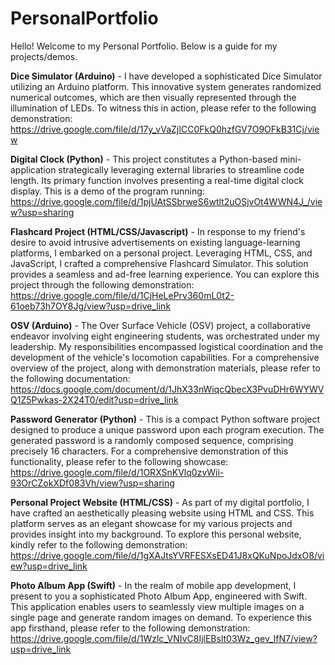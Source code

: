 # PersonalPortfolio

Hello! Welcome to my Personal Portfolio. Below is a guide for my projects/demos.

**Dice Simulator (Arduino)** - 
I have developed a sophisticated Dice Simulator utilizing an Arduino platform. This innovative system generates randomized numerical outcomes, which are then visually represented through the illumination of LEDs. To witness this in action, please refer to the following demonstration: https://drive.google.com/file/d/17y_vVaZjICC0FkQ0hzfGV7O9OFkB31Cj/view

**Digital Clock (Python)** - 
This project constitutes a Python-based mini-application strategically leveraging external libraries to streamline code length. Its primary function involves presenting a real-time digital clock display. This is a demo of the program running: https://drive.google.com/file/d/1pjUAtSSbrweS6wtlt2uOSjvOt4WWN4J_/view?usp=sharing

**Flashcard Project (HTML/CSS/Javascript)** - 
In response to my friend's desire to avoid intrusive advertisements on existing language-learning platforms, I embarked on a personal project. Leveraging HTML, CSS, and JavaScript, I crafted a comprehensive Flashcard Simulator. This solution provides a seamless and ad-free learning experience. You can explore this project through the following demonstration: https://drive.google.com/file/d/1CjHeLePrv360mL0t2-61oeb73h7OY8Jg/view?usp=drive_link

**OSV (Arduino)** - 
The Over Surface Vehicle (OSV) project, a collaborative endeavor involving eight engineering students, was orchestrated under my leadership. My responsibilities encompassed logistical coordination and the development of the vehicle's locomotion capabilities. For a comprehensive overview of the project, along with demonstration materials, please refer to the following documentation: https://docs.google.com/document/d/1JhX33nWiqcQbecX3PvuDHr6WYWVQ1Z5Pwkas-2X24T0/edit?usp=drive_link 

**Password Generator (Python)** - 
This is a compact Python software project designed to produce a unique password upon each program execution. The generated password is a randomly composed sequence, comprising precisely 16 characters. For a comprehensive demonstration of this functionality, please refer to the following showcase: https://drive.google.com/file/d/1ORXSnKVlq0zvWii-93OrCZokXDf083Vh/view?usp=sharing

**Personal Project Website (HTML/CSS)** - 
As part of my digital portfolio, I have crafted an aesthetically pleasing website using HTML and CSS. This platform serves as an elegant showcase for my various projects and provides insight into my background. To explore this personal website, kindly refer to the following demonstration: https://drive.google.com/file/d/1gXAJtsYVRFESXsED41J8xQKuNpoJdxO8/view?usp=drive_link

**Photo Album App (Swift)** - 
In the realm of mobile app development, I present to you a sophisticated Photo Album App, engineered with Swift. This application enables users to seamlessly view multiple images on a single page and generate random images on demand. To experience this app firsthand, please refer to the following demonstration: https://drive.google.com/file/d/1Wzlc_VNIvC8IjlEBslt03Wz_gev_IfN7/view?usp=drive_link
